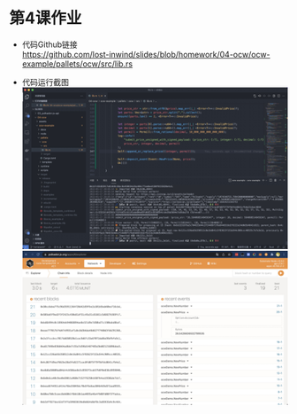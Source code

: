 # 第4课作业
- 代码Github链接  
https://github.com/lost-inwind/slides/blob/homework/04-ocw/ocw-example/pallets/ocw/src/lib.rs

- 代码运行截图  
![代码运行截图0](./img/lesson4-0.png)
![代码运行截图1](./img/lesson4-1.png)
